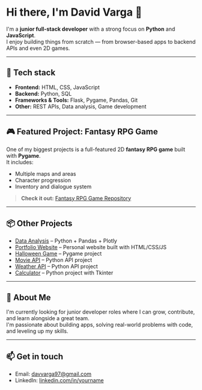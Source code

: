 # Hi there, I'm David Varga 👋

I'm a **junior full-stack developer** with a strong focus on **Python** and **JavaScript**.  
I enjoy building things from scratch — from browser-based apps to backend APIs and even 2D games.

---

## 🔧 Tech stack
- **Frontend:** HTML, CSS, JavaScript
- **Backend:** Python, SQL
- **Frameworks & Tools:** Flask, Pygame, Pandas, Git
- **Other:** REST APIs, Data analysis, Game development

---

## 🎮 Featured Project: Fantasy RPG Game

One of my biggest projects is a full-featured 2D **fantasy RPG game** built with **Pygame**.  
It includes:
- Multiple maps and areas
- Character progression
- Inventory and dialogue system

> **Check it out:** [Fantasy RPG Game Repository](https://github.com/yourusername/fantasy-rpg)

---

## 📦 Other Projects  
- [Data Analysis](https://github.com/Davidva0812/financial-analysis) – Python + Pandas + Plotly
- [Portfolio Website](https://github.com/yourusername/portfolio) – Personal website built with HTML/CSS/JS
- [Halloween Game](https://github.com/Davidva0812/halloween-shooter-game) – Pygame project
- [Movie API](https://github.com/Davidva0812/movie-api) – Python API project
- [Weather API](https://github.com/Davidva0812/weather-api) – Python API project
- [Calculator](https://github.com/Davidva0812/weather-api) – Python project with Tkinter 


---

## 🌱 About Me
I'm currently looking for junior developer roles where I can grow, contribute, and learn alongside a great team.  
I'm passionate about building apps, solving real-world problems with code, and leveling up my skills.

---

## 📫 Get in touch
- Email: [davvarga97@gmail.com](mailto:davvarga97@gmail.com)
- LinkedIn: [linkedin.com/in/yourname](https://linkedin.com/in/yourname)

